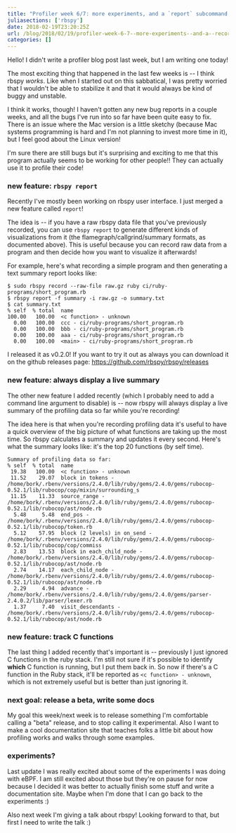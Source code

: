 ```yaml
---
title: "Profiler week 6/7: more experiments, and a `report` subcommand!"
juliasections: ['rbspy']
date: 2018-02-19T23:20:25Z
url: /blog/2018/02/19/profiler-week-6-7--more-experiments--and-a--record--subcommand-/
categories: []
---
```


Hello! I didn't write a profiler blog post last week, but I am writing one today!

The most exciting thing that happened in the last few weeks is -- I think rbspy _works_. Like when I
started out on this sabbatical, I was pretty worried that I wouldn't be able to stabilize it and
that it would always be kind of buggy and unstable.

I think it works, though! I haven't gotten any new bug reports in a couple weeks, and all the bugs
I've run into so far have been quite easy to fix. There is an issue where the Mac version is a
little sketchy (because Mac systems programming is hard and I'm not planning to invest more time in
it), but I feel good about the Linux version!

I'm sure there are still bugs but it's surprising and exciting to me that this program actually
seems to be working for other people!! They can actually use it to profile their code!

### new feature: `rbspy report`

Recently I've mostly been working on rbspy user interface. I just merged a new feature called
`report`!

The idea is -- if you have a raw rbspy data file that you've previously recorded, you can use `rbspy
report` to generate different kinds of visualizations from it (the flamegraph/callgrind/summary
formats, as documented above). This is useful because you can record raw data from a program and
then decide how you want to visualize it afterwards!

For example, here's what recording a simple program and then generating a text summary report looks
like:

```
$ sudo rbspy record --raw-file raw.gz ruby ci/ruby-programs/short_program.rb
$ rbspy report -f summary -i raw.gz -o summary.txt
$ cat summary.txt
% self  % total  name
100.00   100.00  <c function> - unknown
  0.00   100.00  ccc - ci/ruby-programs/short_program.rb
  0.00   100.00  bbb - ci/ruby-programs/short_program.rb
  0.00   100.00  aaa - ci/ruby-programs/short_program.rb
  0.00   100.00  <main> - ci/ruby-programs/short_program.rb
```

I released it as v0.2.0! If you want to try it out as always you can download it on the github
releases page: https://github.com/rbspy/rbspy/releases

### new feature: always display a live summary

The other new feature I added recently (which I probably need to add a command line argument to
disable) is -- now rbspy will always display a live summary of the profiling data so far while
you're recording!

The idea here is that when you're recording profiling data it's useful to have a quick overview of
the big picture of what functions are taking up the most time. So rbspy calculates a summary and
updates it every second. Here's what the summary looks like: it's the top 20 functions (by self
time).

```
Summary of profiling data so far:
% self  % total  name
 19.38   100.00  <c function> - unknown
 11.52    29.07  block in tokens - /home/bork/.rbenv/versions/2.4.0/lib/ruby/gems/2.4.0/gems/rubocop-0.52.1/lib/rubocop/cop/mixin/surrounding_s
 11.15    11.33  source_range - /home/bork/.rbenv/versions/2.4.0/lib/ruby/gems/2.4.0/gems/rubocop-0.52.1/lib/rubocop/ast/node.rb
  5.48     5.48  end_pos - /home/bork/.rbenv/versions/2.4.0/lib/ruby/gems/2.4.0/gems/rubocop-0.52.1/lib/rubocop/token.rb
  5.12    57.95  block (2 levels) in on_send - /home/bork/.rbenv/versions/2.4.0/lib/ruby/gems/2.4.0/gems/rubocop-0.52.1/lib/rubocop/cop/commiss
  2.83    13.53  block in each_child_node - /home/bork/.rbenv/versions/2.4.0/lib/ruby/gems/2.4.0/gems/rubocop-0.52.1/lib/rubocop/ast/node.rb
  2.74    14.17  each_child_node - /home/bork/.rbenv/versions/2.4.0/lib/ruby/gems/2.4.0/gems/rubocop-0.52.1/lib/rubocop/ast/node.rb
  2.29     4.94  advance - /home/bork/.rbenv/versions/2.4.0/lib/ruby/gems/2.4.0/gems/parser-2.4.0.2/lib/parser/lexer.rb
  1.37     7.40  visit_descendants - /home/bork/.rbenv/versions/2.4.0/lib/ruby/gems/2.4.0/gems/rubocop-0.52.1/lib/rubocop/ast/node.rb
```

### new feature: track C functions

The last thing I added recently that's important is -- previously I just ignored C functions in the
ruby stack. I'm still not sure if it's possible to identify **which** C function is running, but I
put them back in. So now if there's a C function in the Ruby stack, it'll be reported as `<c
function> - unknown`, which is not extremely useful but is better than just ignoring it.

### next goal: release a beta, write some docs

My goal this week/next week is to release something I'm comfortable calling a "beta" release, and to
stop calling it experimental. Also I want to make a cool documentation site that teaches folks a
little bit about how profiling works and walks through some examples.

### experiments?

Last update I was really excited about some of the experiments I was doing with eBPF. I am still
excited about those but they're on pause for now because I decided it was better to actually finish
some stuff and write a documentation site. Maybe when I'm done that I can go back to the experiments
:)

Also next week I'm giving a talk about rbspy! Looking forward to that, but first I need to write the
talk :)
